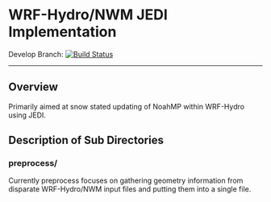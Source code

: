 # WRF-Hydro/NWM JEDI Implementation

Develop Branch: [![ Build Status](https://travis-ci.com/JCSDA-internal/wrf_hydro_nwm_jedi.svg?token=QgVvMwYPGMz47yDxuega&branch=develop)](https://travis-ci.com/JCSDA-internal/wrf_hydro_nwm_jedi)


----
##  Overview

Primarily aimed at snow stated updating of NoahMP within WRF-Hydro using JEDI. 


## Description of Sub Directories

### preprocess/
Currently preprocess focuses on gathering geometry information
from disparate WRF-Hydro/NWM input files and putting them into
a single file.

